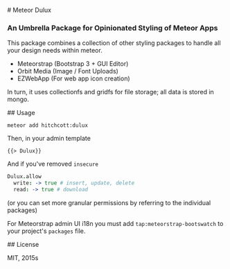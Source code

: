 # Meteor Dulux

### An Umbrella Package for Opinionated Styling of Meteor Apps

This package combines a collection of other styling packages to handle all your design needs within meteor.

* Meteorstrap (Bootstrap 3 + GUI Editor)
* Orbit Media (Image / Font Uploads)
* EZWebApp (For web app icon creation)

In turn, it uses collectionfs and gridfs for file storage; all data is stored in mongo.

## Usage

```
meteor add hitchcott:dulux
```

Then, in your admin template

```
{{> Dulux}}
```

And if you've removed `insecure`

```coffeescript
Dulux.allow
  write: -> true # insert, update, delete
  read: -> true # download
```

(or you can set more granular permissions by referring to the individual packages)

For Meteorstrap admin UI i18n you must add `tap:meteorstrap-bootswatch` to your project's `packages` file.

## License

MIT, 2015s